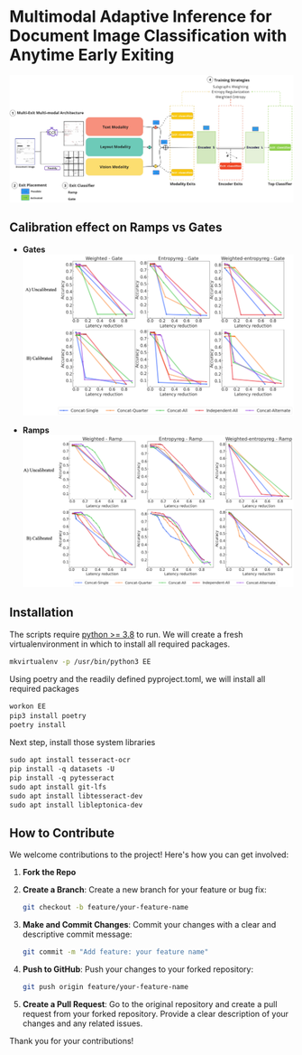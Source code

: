 # Multimodal Adaptive Inference for Document Image Classification with Anytime Early Exiting


![paper figure](https://github.com/Jordy-VL/multi-modal-early-exit/blob/main/EE/images/EE_design.jpg)

## Calibration effect on Ramps vs Gates

- **Gates**
  ![gates figure](https://github.com/Jordy-VL/multi-modal-early-exit/blob/main/EE/images/Calibration-effect-gate.drawio.png)

- **Ramps**
  ![ramps figure](https://github.com/Jordy-VL/multi-modal-early-exit/blob/main/EE/images/Calibration-effect-ramps.drawio.png)

## Installation

The scripts require [python >= 3.8](https://www.python.org/downloads/release/python-380/) to run.
We will create a fresh virtualenvironment in which to install all required packages.
```sh
mkvirtualenv -p /usr/bin/python3 EE
```

Using poetry and the readily defined pyproject.toml, we will install all required packages
```sh
workon EE 
pip3 install poetry
poetry install
```

Next step, install those system libraries
```
sudo apt install tesseract-ocr
pip install -q datasets -U
pip install -q pytesseract
sudo apt install git-lfs
sudo apt install libtesseract-dev
sudo apt install libleptonica-dev
```

## How to Contribute

We welcome contributions to the project! Here's how you can get involved:

1. **Fork the Repo**

2. **Create a Branch**: Create a new branch for your feature or bug fix:
    ```bash
    git checkout -b feature/your-feature-name
    ```
3. **Make and Commit Changes**: Commit your changes with a clear and descriptive commit message:
    ```bash
    git commit -m "Add feature: your feature name"
    ```
4. **Push to GitHub**: Push your changes to your forked repository:
    ```bash
    git push origin feature/your-feature-name
    ```
5. **Create a Pull Request**: Go to the original repository and create a pull request from your forked repository. Provide a clear description of your changes and any related issues.

Thank you for your contributions!
